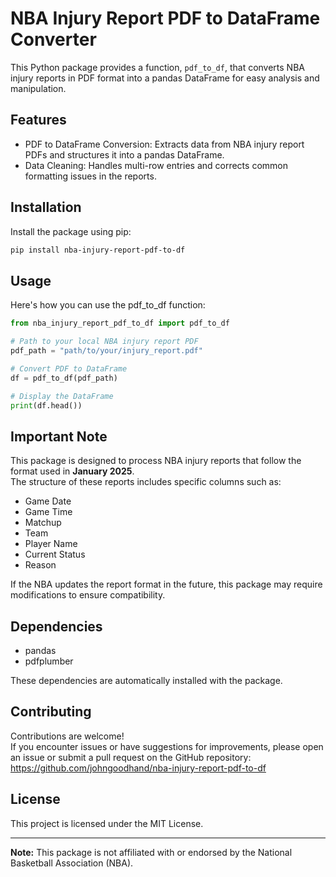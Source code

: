 # NBA Injury Report PDF to DataFrame Converter

This Python package provides a function, `pdf_to_df`, that converts NBA injury reports in PDF format into a pandas DataFrame for easy analysis and manipulation.

## Features

- PDF to DataFrame Conversion: Extracts data from NBA injury report PDFs and structures it into a pandas DataFrame.
- Data Cleaning: Handles multi-row entries and corrects common formatting issues in the reports.

## Installation

Install the package using pip:

```bash
pip install nba-injury-report-pdf-to-df
```

## Usage

Here's how you can use the pdf_to_df function:

```python
from nba_injury_report_pdf_to_df import pdf_to_df

# Path to your local NBA injury report PDF
pdf_path = "path/to/your/injury_report.pdf"

# Convert PDF to DataFrame
df = pdf_to_df(pdf_path)

# Display the DataFrame
print(df.head())
```

## Important Note

This package is designed to process NBA injury reports that follow the format used in **January 2025**.  
The structure of these reports includes specific columns such as:
- Game Date
- Game Time
- Matchup
- Team
- Player Name
- Current Status
- Reason

If the NBA updates the report format in the future, this package may require modifications to ensure compatibility.

## Dependencies

- pandas
- pdfplumber

These dependencies are automatically installed with the package.

## Contributing

Contributions are welcome!  
If you encounter issues or have suggestions for improvements, please open an issue or submit a pull request on the GitHub repository:  
https://github.com/johngoodhand/nba-injury-report-pdf-to-df

## License

This project is licensed under the MIT License.

---

**Note:** This package is not affiliated with or endorsed by the National Basketball Association (NBA).
